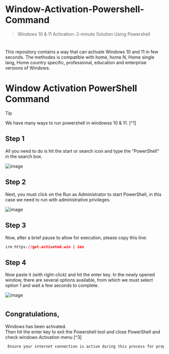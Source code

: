 # Window-Activation-Powershell-Command

> Windows 10 &amp; 11 Activation: 2-minute Solution Using Powershell 

#

This repository contains a way that can activate Windows 10 and 11 in few seconds. The methodes is compatible with home, home N, Home single lang, Home country specific, professional, education and enterprise versions of Windows.

# Window Activation PowerShell Command
> [!TIP]
> We have many ways to run powershell in windowss 10 & 11. [^1]

## Step 1 
All you need to do is hit the start or search icon and type the "PowerShell" in the search box.

![image](https://github.com/user-attachments/assets/9022d236-0b32-494d-b055-1b5cfc1c4dd9)

## Step 2
Next, you must click on the Run as Administrator to start PowerShell, in this case we need to run with administrative privileges.

![image](https://github.com/user-attachments/assets/d3901eb4-b130-4f18-b7a4-6d010fabe4fc)

## Step 3
Now, after a brief pause to allow for execution, please copy this line:

```CSS
irm https://get.activated.win | iex
```

## Step 4
Now paste it (with right-click) and hit the enter key. In the newly opened window, there are several options available, from which we must select option 1 and wait a few seconds to complete.



![image](https://github.com/user-attachments/assets/71aa0d37-d260-43c6-9f93-fdd33ffe93d6)
#


## Congratulations,
Windows has been activated.  
Then hit the enter key to exit the Powershell tool and close PowerShell and check windows Activation menu [^3]


[^6]: To see windows activation status you must to go:  
***Settings → Update & Security → activation menu.***

```CSS
 Ensure your internet connection is active during this process for proper activation.
```
